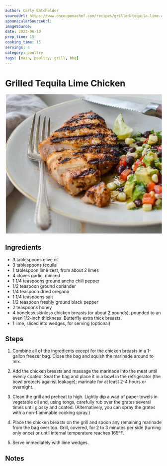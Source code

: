 ```yaml
---
author: Carly Batchelder
sourceUrl: https://www.onceuponachef.com/recipes/grilled-tequila-lime-chicken.html
spoonacularSourceUrl: 
imageSource:
date: 2023-06-10
prep_time: 15
cooking_time: 15
servings: 4
category: poultry
tags: [main, poultry, grill, bbq]
---
```

# Grilled Tequila Lime Chicken

![Image of Grilled Tequila Lime Chicken](../img/grilled-tequila-lime-chicken.jpeg)

## Ingredients
- 3 tablespoons olive oil
- 3 tablespoons tequila
- 1 tablespoon lime zest, from about 2 limes
- 4 cloves garlic, minced
- 1 1/4 teaspoons ground ancho chili pepper
- 1/2 teaspoon ground coriander
- 1/4 teaspoon dried oregano
- 1 1/4 teaspoons salt
- 1/2 teaspoon freshly ground black pepper
- 2 teaspoons honey
- 4 boneless skinless chicken breasts (or about 2 pounds), pounded to an even 1/2-inch thickness.  Butterfly extra thick breasts.
- 1 lime, sliced into wedges, for serving (optional)

## Steps
1. Combine all of the ingredients except for the chicken breasts in a 1-gallon freezer bag. Close the bag and squish the marinade around to mix.

2. Add the chicken breasts and massage the marinade into the meat until evenly coated. Seal the bag and place it in a bowl in the refrigerator (the bowl protects against leakage); marinate for at least 2-4 hours or overnight.

3. Clean the grill and preheat to high. Lightly dip a wad of paper towels in vegetable oil and, using tongs, carefully rub over the grates several times until glossy and coated. (Alternatively, you can spray the grates with a non-flammable cooking spray.) 

4. Place the chicken breasts on the grill and spoon any remaining marinade from the bag over top. Grill, covered, for 2 to 3 minutes per side (turning only once) or until internal temperature reaches 165ºF.

5. Serve immediately with lime wedges.

## Notes
